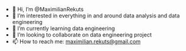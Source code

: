 - 👋 Hi, I’m @MaximilianRekuts
- 👀 I’m interested in everything in and around data analysis and data engineering
- 🌱 I’m currently learning data engineering 
- 💞️ I’m looking to collaborate on data engineering project
- 📫 How to reach me: maximilian.rekuts@gmail.com
